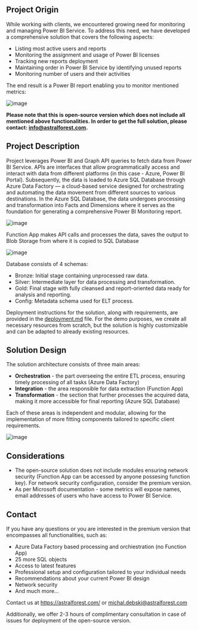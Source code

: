 ## Project Origin
While working with clients, we encountered growing need for monitoring and managing Power BI Service. To address this need, we have developed a comprehensive solution that covers the following aspects:
- Listing most active users and reports
- Monitoring the assignment and usage of Power BI licenses
- Tracking new reports deployment
- Maintaining order in Power BI Service by identifying unused reports
- Monitoring number of users and their activities
  
The end result is a Power BI report enabling you to monitor mentioned metrics:

![image](https://github.com/AstralForest/Power_BI_Monitoring/assets/156897451/484bcea1-6651-4e78-b755-14ba44fcfcbf)

**Please note that this is open-source version which does not include all mentioned above functionalities. In order to get the full solution, please contact: info@astralforest.com.**

## Project Description
Project leverages Power BI and Graph API queries to fetch data from Power BI Service. APIs are interfaces that allow programmatically access and interact with data from different platforms (in this case - Azure, Power BI Portal). Subsequently, the data is loaded to Azure SQL Database through Azure Data Factory — a cloud-based service designed for orchestrating and automating the data movement from different sources to various destinations. In the Azure SQL Database, the data undergoes processing and transformation into Facts and Dimensions where it serves as the foundation for generating a comprehensive Power BI Monitoring report.

![image](https://github.com/AstralForest/Power_BI_Monitoring/assets/156897451/e7039acd-23c1-4a72-84d3-3d3e44a57f86)

Function App makes API calls and processes the data, saves the output to Blob Storage from where it is copied to SQL Database

![image](https://github.com/AstralForest/Power_BI_Monitoring/assets/156897451/89f0d420-d0f9-49f8-993e-6a7203e95f2a)

Database consists of 4 schemas:
- Bronze: Initial stage containing unprocessed raw data.
- Silver: Intermediate layer for data processing and transformation.
- Gold: Final stage with fully cleansed and report-oriented data ready for analysis and reporting.
- Config: Metadata schema used for ELT process.

Deployment instructions for the solution, along with requirements, are provided in the [deployment.md](https://github.com/AstralForest/Power_BI_Monitoring/blob/master/deployment.md) file. For the demo purposes, we create all necessary resources from scratch, but the solution is highly customizable and can be adapted to already existing resources.

## Solution Design
The solution architecture consists of three main areas:

- **Orchestration** - the part overseeing the entire ETL process, ensuring timely processing of all tasks (Azure Data Factory)
- **Integration** - the area responsible for data extraction (Function App)
- **Transformation** - the section that further processes the acquired data, making it more accessible for final reporting (Azure SQL Database)
  
Each of these areas is independent and modular, allowing for the implementation of more fitting components tailored to specific client requirements.

![image](https://github.com/AstralForest/Power_BI_Monitoring/assets/156897451/884fd5f5-ec37-4431-a1ff-0ff160a199fc)

## Considerations
- The open-source solution does not include modules ensuring network security (Function App can be accessed by anyone possesing function key). For network security configuration, consider the premium version.
- As per Microsoft documentation - some metrics will expose names, email addresses of users who have access to Power BI Service.

## Contact
If you have any questions or you are interested in the premium version that encompasses all functionalities, such as:
- Azure Data Factory based processing and orchiestration (no Function App)
- 25 more SQL objects
- Access to latest features
- Professional setup and configuration tailored to your individual needs
- Recommendations about your current Power BI design
- Network security
- And much more...

Contact us at https://astralforest.com/  or michal.debski@astralforest.com

Additionally, we offer 2-3 hours of complimentary consultation in case of issues for deployment of the open-source version.

